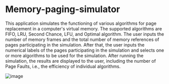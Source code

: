 # Memory-paging-simulator
This application simulates the functioning of various algorithms for page replacement in a computer's virtual memory. The supported algorithms are FIFO, LRU, Second Chance, LFU, and Optimal algorithm.
The user inputs the number of memory frames and the total number of memory references of pages participating in the simulation. After that, the user inputs the numerical labels of the pages participating in the simulation and selects one or more algorithms to be used for the simulation. After running the simulation, the results are displayed to the user, including the number of Page Faults, i.e., the efficiency of individual algorithms.

![image](https://user-images.githubusercontent.com/93669392/231281945-fc588e07-25f2-48c7-8793-bd62695673cd.png)
